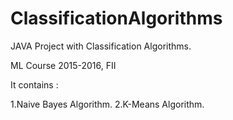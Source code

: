 # ClassificationAlgorithms
JAVA Project with Classification Algorithms.

ML Course 2015-2016, FII 

It contains :

1.Naive Bayes Algorithm.
2.K-Means Algorithm.

